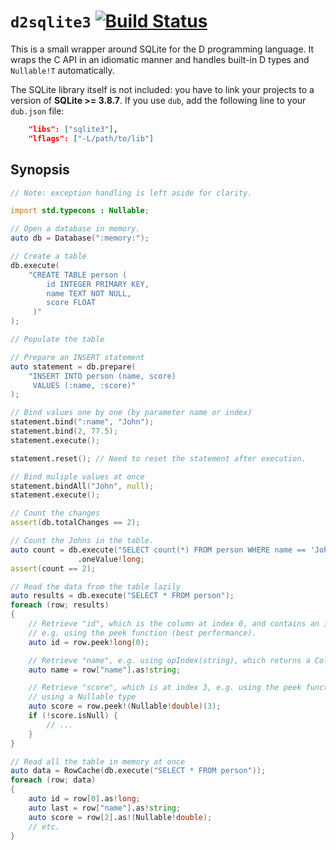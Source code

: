 # `d2sqlite3` [![Build Status](https://travis-ci.org/biozic/d2sqlite3.svg)](https://travis-ci.org/biozic/d2sqlite3)

This is a small wrapper around SQLite for the D programming language.
It wraps the C API in an idiomatic manner and handles built-in D types and
`Nullable!T` automatically.

The SQLite library itself is not included: you have to link your projects to a version
of **SQLite >= 3.8.7**. If you use `dub`, add the following line to your `dub.json` file:
```json
    "libs": ["sqlite3"],
    "lflags": ["-L/path/to/lib"]
```

## Synopsis
```d
// Note: exception handling is left aside for clarity.

import std.typecons : Nullable;

// Open a database in memory.
auto db = Database(":memory:");

// Create a table
db.execute(
    "CREATE TABLE person (
        id INTEGER PRIMARY KEY,
        name TEXT NOT NULL,
        score FLOAT
     )"
);

// Populate the table

// Prepare an INSERT statement
auto statement = db.prepare(
    "INSERT INTO person (name, score)
     VALUES (:name, :score)"
);

// Bind values one by one (by parameter name or index)
statement.bind(":name", "John");
statement.bind(2, 77.5);
statement.execute();

statement.reset(); // Need to reset the statement after execution.

// Bind muliple values at once
statement.bindAll("John", null);
statement.execute();

// Count the changes
assert(db.totalChanges == 2);

// Count the Johns in the table.
auto count = db.execute("SELECT count(*) FROM person WHERE name == 'John'")
               .oneValue!long;
assert(count == 2);

// Read the data from the table lazily
auto results = db.execute("SELECT * FROM person");
foreach (row; results)
{
    // Retrieve "id", which is the column at index 0, and contains an int,
    // e.g. using the peek function (best performance).
    auto id = row.peek!long(0);

    // Retrieve "name", e.g. using opIndex(string), which returns a ColumnData.
    auto name = row["name"].as!string;

    // Retrieve "score", which is at index 3, e.g. using the peek function,
	// using a Nullable type
    auto score = row.peek!(Nullable!double)(3);
	if (!score.isNull) {
		// ...
	}
}

// Read all the table in memory at once
auto data = RowCache(db.execute("SELECT * FROM person"));
foreach (row; data)
{
    auto id = row[0].as!long;
    auto last = row["name"].as!string;
    auto score = row[2].as!(Nullable!double);
    // etc.
}
```
